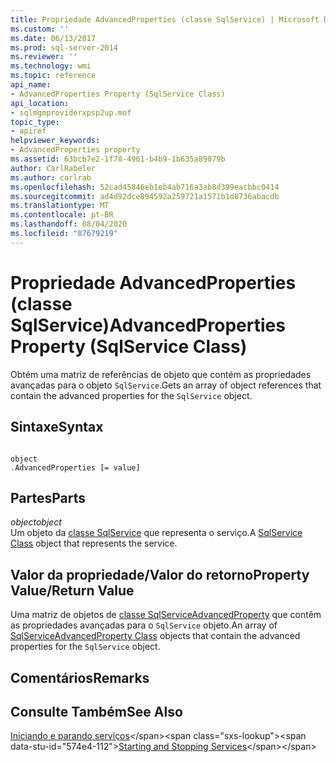 ```yaml
---
title: Propriedade AdvancedProperties (classe SqlService) | Microsoft Docs
ms.custom: ''
ms.date: 06/13/2017
ms.prod: sql-server-2014
ms.reviewer: ''
ms.technology: wmi
ms.topic: reference
api_name:
- AdvancedProperties Property (SqlService Class)
api_location:
- sqlmgmproviderxpsp2up.mof
topic_type:
- apiref
helpviewer_keywords:
- AdvancedProperties property
ms.assetid: 63bcb7e2-1f78-4961-b4b9-1b635a89079b
author: CarlRabeler
ms.author: carlrab
ms.openlocfilehash: 52cad45846eb1eb4ab716a3ab8d399eacbbc0414
ms.sourcegitcommit: ad4d92dce894592a259721a1571b1d8736abacdb
ms.translationtype: MT
ms.contentlocale: pt-BR
ms.lasthandoff: 08/04/2020
ms.locfileid: "87679219"
---
```

# <a name="advancedproperties-property-sqlservice-class"></a><span data-ttu-id="574e4-102">Propriedade AdvancedProperties (classe SqlService)</span><span class="sxs-lookup"><span data-stu-id="574e4-102">AdvancedProperties Property (SqlService Class)</span></span>
  <span data-ttu-id="574e4-103">Obtém uma matriz de referências de objeto que contém as propriedades avançadas para o objeto `SqlService`.</span><span class="sxs-lookup"><span data-stu-id="574e4-103">Gets an array of object references that contain the advanced properties for the `SqlService` object.</span></span>  
  
## <a name="syntax"></a><span data-ttu-id="574e4-104">Sintaxe</span><span class="sxs-lookup"><span data-stu-id="574e4-104">Syntax</span></span>  
  
```  
  
object  
.AdvancedProperties [= value]  
```  
  
## <a name="parts"></a><span data-ttu-id="574e4-105">Partes</span><span class="sxs-lookup"><span data-stu-id="574e4-105">Parts</span></span>  
 <span data-ttu-id="574e4-106">*object*</span><span class="sxs-lookup"><span data-stu-id="574e4-106">*object*</span></span>  
 <span data-ttu-id="574e4-107">Um objeto da [classe SqlService](sqlservice-class.md) que representa o serviço.</span><span class="sxs-lookup"><span data-stu-id="574e4-107">A [SqlService Class](sqlservice-class.md) object that represents the service.</span></span>  
  
## <a name="property-valuereturn-value"></a><span data-ttu-id="574e4-108">Valor da propriedade/Valor do retorno</span><span class="sxs-lookup"><span data-stu-id="574e4-108">Property Value/Return Value</span></span>  
 <span data-ttu-id="574e4-109">Uma matriz de objetos de [classe SqlServiceAdvancedProperty](../sqlserviceadvancedproperty-class/sqlserviceadvancedproperty-class.md) que contêm as propriedades avançadas para o `SqlService` objeto.</span><span class="sxs-lookup"><span data-stu-id="574e4-109">An array of [SqlServiceAdvancedProperty Class](../sqlserviceadvancedproperty-class/sqlserviceadvancedproperty-class.md) objects that contain the advanced properties for the `SqlService` object.</span></span>  
  
## <a name="remarks"></a><span data-ttu-id="574e4-110">Comentários</span><span class="sxs-lookup"><span data-stu-id="574e4-110">Remarks</span></span>  
  
## <a name="see-also"></a><span data-ttu-id="574e4-111">Consulte Também</span><span class="sxs-lookup"><span data-stu-id="574e4-111">See Also</span></span>  
 <span data-ttu-id="574e4-112">[Iniciando e parando serviços](https://technet.microsoft.com/library/ms174886\(v=sql.105\).aspx)</span><span class="sxs-lookup"><span data-stu-id="574e4-112">[Starting and Stopping Services](https://technet.microsoft.com/library/ms174886\(v=sql.105\).aspx)</span></span>  
  
  

